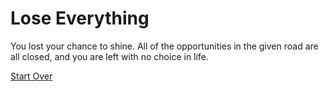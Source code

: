 # Lose Everything

You lost your chance to shine. All of the opportunities in the given road are all closed, and you are left with no choice in life.


[Start Over](../alarm-ring.md)
